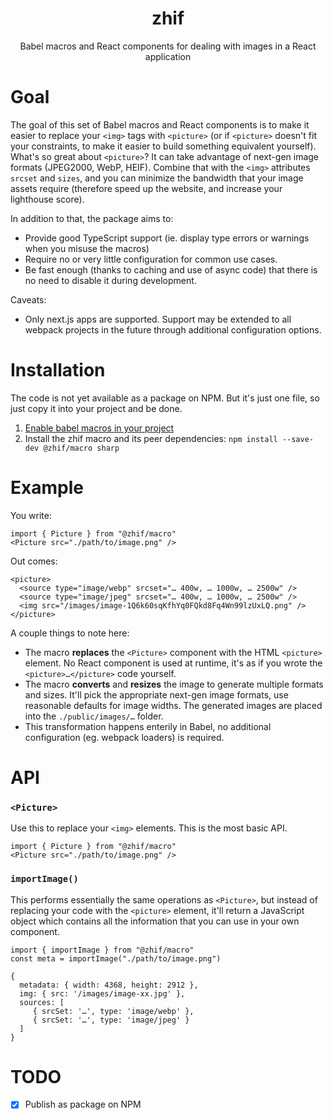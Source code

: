 
<div align="center">
  <h1>zhif</h1>
  <p>Babel macros and React components for dealing with images in a React application</p>
</div>

# Goal

The goal of this set of Babel macros and React components is to make it easier to replace your `<img>` tags with `<picture>` (or if `<picture>` doesn't fit your constraints, to make it easier to build something equivalent yourself). What's so great about `<picture>`? It can take advantage of next-gen image formats (JPEG2000, WebP, HEIF). Combine that with the `<img>` attributes `srcset` and `sizes`, and you can minimize the bandwidth that your image assets require (therefore speed up the website, and increase your lighthouse score).

In addition to that, the package aims to:

 - Provide good TypeScript support (ie. display type errors or warnings when you misuse the macros)
 - Require no or very little configuration for common use cases.
 - Be fast enough (thanks to caching and use of async code) that there is no need to disable it during development.

Caveats:

 - Only next.js apps are supported. Support may be extended to all webpack projects in the future through additional configuration options.

# Installation

The code is not yet available as a package on NPM. But it's just one file, so just copy it into your project and be done.

 1. [Enable babel macros in your project](https://github.com/kentcdodds/babel-plugin-macros/blob/master/other/docs/user.md)
 2. Install the zhif macro and its peer dependencies: `npm install --save-dev @zhif/macro sharp`

# Example

You write:

```
import { Picture } from "@zhif/macro"
<Picture src="./path/to/image.png" />
```

Out comes:

```
<picture>
  <source type="image/webp" srcset="… 400w, … 1000w, … 2500w" />
  <source type="image/jpeg" srcset="… 400w, … 1000w, … 2500w" />
  <img src="/images/image-1Q6k60sqKfhYq0FQkd8Fq4Wn99lzUxLQ.png" />
</picture>
```

A couple things to note here:

 - The macro **replaces** the `<Picture>` component with the HTML `<picture>` element. No React component is used at runtime, it's as if you wrote the `<picture>…</picture>` code yourself.
 - The macro **converts** and **resizes** the image to generate multiple formats and sizes. It'll pick the appropriate next-gen image formats, use reasonable defaults for image widths. The generated images are placed into the `./public/images/…` folder.
 - This transformation happens enterily in Babel, no additional configuration (eg. webpack loaders) is required.

# API

### `<Picture>`

Use this to replace your `<img>` elements. This is the most basic API.

```
import { Picture } from "@zhif/macro"
<Picture src="./path/to/image.png" />
```

### `importImage()`

This performs essentially the same operations as `<Picture>`, but instead of replacing your code with the `<picture>` element, it'll return a JavaScript object which contains all the information that you can use in your own component.

```
import { importImage } from "@zhif/macro"
const meta = importImage("./path/to/image.png")
```

```
{
  metadata: { width: 4368, height: 2912 },
  img: { src: '/images/image-xx.jpg' },
  sources: [
     { srcSet: '…', type: 'image/webp' },
     { srcSet: '…', type: 'image/jpeg' }
  ]
}
```

# TODO

 - [x] Publish as package on NPM
